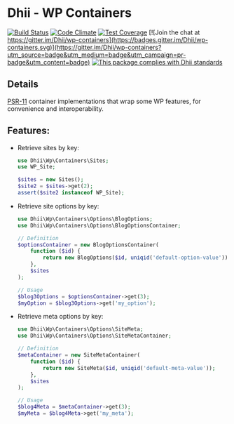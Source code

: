 # Dhii - WP Containers

[![Build Status](https://travis-ci.org/Dhii/wp-containers.svg?branch=develop)](https://travis-ci.org/Dhii/wp-containers)
[![Code Climate](https://codeclimate.com/github/Dhii/wp-containers/badges/gpa.svg)](https://codeclimate.com/github/Dhii/wp-containers)
[![Test Coverage](https://codeclimate.com/github/Dhii/wp-containers/badges/coverage.svg)](https://codeclimate.com/github/Dhii/wp-containers/coverage)
[![Join the chat at https://gitter.im/Dhii/wp-containers](https://badges.gitter.im/Dhii/wp-containers.svg)](https://gitter.im/Dhii/wp-containers?utm_source=badge&utm_medium=badge&utm_campaign=pr-badge&utm_content=badge)
[![This package complies with Dhii standards](https://img.shields.io/badge/Dhii-Compliant-green.svg?style=flat-square)][Dhii]

## Details
[PSR-11][] container implementations that wrap some WP features, for convenience and interoperability.

## Features:
- Retrieve sites by key:

    ```php
    use Dhii\Wp\Containers\Sites;
    use WP_Site;
  
    $sites = new Sites();
    $site2 = $sites->get(2);
    assert($site2 instanceof WP_Site);
    ```

- Retrieve site options by key:

    ```php
    use Dhii\Wp\Containers\Options\BlogOptions;
    use Dhii\Wp\Containers\Options\BlogOptionsContainer;

    // Definition
    $optionsContainer = new BlogOptionsContainer(
        function ($id) {
            return new BlogOptions($id, uniqid('default-option-value'));
        },
        $sites
    );
    
    // Usage
    $blog3Options = $optionsContainer->get(3);
    $myOption = $blog3Options->get('my_option');
    ```
    
- Retrieve meta options by key:

    ```php
    use Dhii\Wp\Containers\Options\SiteMeta;
    use Dhii\Wp\Containers\Options\SiteMetaContainer;

    // Definition
    $metaContainer = new SiteMetaContainer(
        function ($id) {
            return new SiteMeta($id, uniqid('default-meta-value'));
        },
        $sites
    );
    
    // Usage
    $blog4Meta = $metaContainer->get(3);
    $myMeta = $blog4Meta->get('my_meta');
    ```

[Dhii]: https://github.com/Dhii/dhii
[PSR-11]: https://github.com/php-fig/fig-standards/blob/master/accepted/PSR-11-container.md
